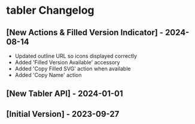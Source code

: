 # tabler Changelog

## [New Actions & Filled Version Indicator] - 2024-08-14

- Updated outline URL so icons displayed correctly
- Added 'Filled Version Available' accessory
- Added 'Copy Filled SVG' action when available
- Added 'Copy Name' action

## [New Tabler API] - 2024-01-01

## [Initial Version] - 2023-09-27
